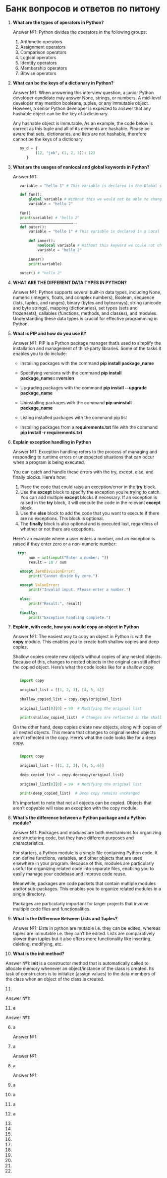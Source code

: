 # Банк вопросов и ответов по питону

1. **What are the types of operators in Python?**

   Answer №1: Python divides the operators in the following groups:
    1. Arithmetic operators
    2. Assignment operators
    3. Comparison operators
    4. Logical operators
    5. Identity operators
    6. Membership operators
    7. Bitwise operators

2. **What can be the keys of a dictionary in Python?**

   Answer №1: When answering this interview question, a junior Python developer candidate may answer None, strings, or numbers. A mid-level developer may mention booleans, tuples, or any immutable object. However, a senior Python developer is expected to answer that any hashable object can be the key of a dictionary.

   Any hashable object is immutable. As an example, the code below is correct as this tuple and all of its elements are hashable. Please be aware that sets, dictionaries, and lists are not hashable, therefore cannot be the keys of a dictionary. 

   ```python 
      my_d = {
             (12, "job", (1, 2, 3)): 123
         }
   ```

3. **What are the usages of nonlocal and global keywords in Python?**
     
   Answer №1: 
   ```python 
      variable = "hello 1" # This variable is declared in the Global scope

      def fun():
          global variable # Without this we would not be able to change the variable value
          variable = "hello 2"
          
      fun()
      print(variable) # "hello 2"
      ………………………………………………………………..
      def outer():
          variable = "hello 1" # This variable is declared in a Local scope
          
          def inner():
              nonlocal variable # Without this keyword we could not change the variable value
              variable = "hello 2"
          
          inner()
          print(variable)
          
      outer() # "hello 2"
   ```

4. **WHAT ARE THE DIFFERENT DATA TYPES IN PYTHON?**
    
    Answer №1: Python supports several built-in data types, including None, numeric (integers, floats, and complex numbers), Boolean, sequence (lists, tuples, and ranges), binary (bytes and bytearrays), string (unicode and byte strings), mapping (dictionaries), set types (sets and frozensets), callables (functions, methods, and classes), and modules. Understanding these data types is crucial for effective programming in Python.

 
5. **What is PIP and how do you use it?**

   Answer №1: PIP is a Python package manager that’s used to simplify the installation and management of third-party libraries. Some of the tasks it enables you to do include: 

   - Installing packages with the command **pip install package_name**
   
   - Specifying versions with the command **pip install package_name==version**
   
   - Upgrading packages with the command **pip install --upgrade package_name** 
   
   - Uninstalling packages with the command **pip uninstall package_name**
   
   - Listing installed packages with the command pip list
   
   - Installing packages from a **requirements.txt** file with the command **pip install -r requirements.txt**

6. **Explain exception handling in Python**

   Answer №1: Exception handling refers to the process of managing and responding to runtime errors or unexpected situations that can occur when a program is being executed. 

   You can catch and handle these errors with the try, except, else, and finally blocks. Here’s how: 
   1. Place the code that could raise an exception/error in the **try** block.
   2. Use the **except** block to specify the exception you’re trying to catch. You can add multiple **except** blocks if necessary. If an exception is raised in the **try** block, it will execute the code in the relevant **except** block.
   3. Use the **else** block to add the code that you want to execute if there are no exceptions. This block is optional.
   4. The **finally** block is also optional and is executed last, regardless of whether or not there are exceptions. 

   Here’s an example where a user enters a number, and an exception is raised if they enter zero or a non-numeric number: 

   ```python 
     try: 
          num = int(input("Enter a number: "))
          result = 10 / num
   
      except ZeroDivisionError:
          print("Cannot divide by zero.")
      
      except ValueError:
          print("Invalid input. Please enter a number.")
      
      else:
          print("Result:", result)
      
      finally:
          print("Exception handling complete.")
      ```

7. **Explain, with code, how you would copy an object in Python**

   Answer №1: The easiest way to copy an object in Python is with the **copy** module. This enables you to create both shallow copies and deep copies. 
   
   Shallow copies create new objects without copies of any nested objects. Because of this, changes to nested objects in the original can still affect the copied object. Here’s what the code looks like for a shallow copy: 

   ```python
   
      import copy
      
      original_list = [[1, 2, 3], [4, 5, 6]]
      
      shallow_copied_list = copy.copy(original_list)
      
      original_list[0][0] = 99  # Modifying the original list
      
      print(shallow_copied_list)  # Changes are reflected in the shallow copy
   ```

   On the other hand, deep copies create new objects, along with copies of all nested objects. This means that changes to original nested objects aren’t reflected in the copy. Here’s what the code looks like for a deep copy. 

   ```python 

      import copy
      
      original_list = [[1, 2, 3], [4, 5, 6]]
      
      deep_copied_list = copy.deepcopy(original_list)
      
      original_list[0][0] = 99  # Modifying the original list
      
      print(deep_copied_list)  # Deep copy remains unchanged
   ```

   It’s important to note that not all objects can be copied. Objects that aren’t copyable will raise an exception with the copy module. 

8. **What’s the difference between a Python package and a Python module?**

   Answer №1: Packages and modules are both mechanisms for organizing and structuring code, but they have different purposes and characteristics. 

   For starters, a Python module is a single file containing Python code. It can define functions, variables, and other objects that are used elsewhere in your program. Because of this, modules are particularly useful for organizing related code into separate files, enabling you to easily manage your codebase and improve code reuse. 
   
   Meanwhile, packages are code packets that contain multiple modules and/or sub-packages. This enables you to organize related modules in a single directory. 
   
   Packages are particularly important for larger projects that involve multiple code files and functionalities. 

9. **What is the Difference Between Lists and Tuples?**

   Answer №1: Lists in python are mutable i.e. they can be edited, whereas tuples are immutable i.e. they can’t be edited. Lists are comparatively slower than tuples but it also offers more functionality like inserting, deleting, modifying, etc.

10. **What is the __init__ method?**

   Answer №1: __init__ is a constructor method that is automatically called to allocate memory whenever an object/instance of the class is created. Its task of constructors is to initialize (assign values) to the data members of the class when an object of the class is created.


11. 

   Answer №1:   

11. а

   Answer №1:   

6. а

   Answer №1:   

6. а

   Answer №1:   

6. а

   Answer №1:   


8. а
9. а
10. а
11. а

19. 

20. 

21. 

22. 

23. 

24. 

25. 

26. 

27. 

28. 


